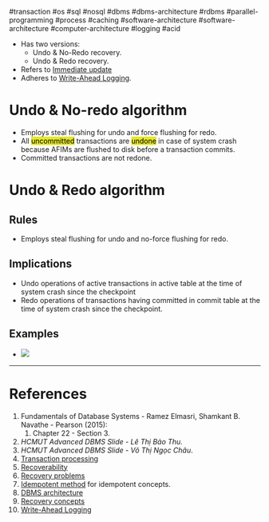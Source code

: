 #transaction #os #sql #nosql #dbms #dbms-architecture #rdbms #parallel-programming #process #caching #software-architecture #software-architecture #computer-architecture  #logging #acid 

- Has two versions:
	- Undo & No-Redo recovery.
	- Undo & Redo recovery.
- Refers to [Immediate update](Recovery%20concepts.md#Immediate%20update)
- Adheres to [Write-Ahead Logging](Recovery%20concepts.md#Write-Ahead%20Logging).
# Undo & No-redo algorithm
- Employs steal flushing for undo and force flushing for redo.
- All <mark style="background: #e4e62d;">uncommitted</mark> transactions are <mark style="background: #e4e62d;">undone</mark> in case of system crash because AFIMs are flushed to disk before a transaction commits.
- Committed transactions are not redone.
# Undo & Redo algorithm
## Rules
- Employs steal flushing for undo and no-force flushing for redo.
## Implications
- Undo operations of active transactions in active table at the time of system crash since the checkpoint
- Redo operations of transactions having committed in commit table at the time of system crash since the checkpoint.
## Examples
- ![](Pasted%20image%2020241214163858.png)

---
# References
1. Fundamentals of Database Systems - Ramez Elmasri, Shamkant B. Navathe - Pearson (2015):
	1. Chapter 22 - Section 3.
2. *HCMUT Advanced DBMS Slide - Lê Thị Bảo Thu.*
3. *HCMUT Advanced DBMS Slide - Võ Thị Ngọc Châu*.
4. [Transaction processing](Transaction%20processing.md) 
5. [Recoverability](Recoverability.md)
6. [Recovery problems](Recovery%20problems.md)
7. [Idempotent method](Idempotent%20method.md) for idempotent concepts.
8. [DBMS architecture](DBMS%20architecture.md)
9. [Recovery concepts](Recovery%20concepts.md)
10. [Write-Ahead Logging](Recovery%20concepts.md#Write-Ahead%20Logging)
